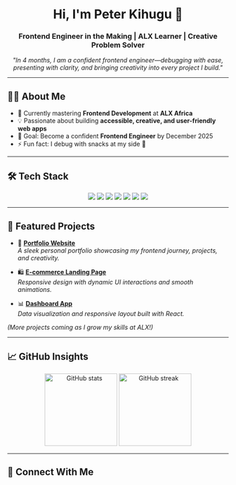 <!-- Banner / Introduction -->
<h1 align="center">Hi, I'm Peter Kihugu 👋</h1>
<h3 align="center">Frontend Engineer in the Making | ALX Learner | Creative Problem Solver</h3>

<p align="center">
  <em>
    "In 4 months, I am a confident frontend engineer—debugging with ease, presenting with clarity, and bringing creativity into every project I build."
  </em>
</p>

---

<!-- About Me -->
## 👨‍💻 About Me  

- 🌱 Currently mastering **Frontend Development** at **ALX Africa**  
- 💡 Passionate about building **accessible, creative, and user-friendly web apps**  
- 🎯 Goal: Become a confident **Frontend Engineer** by December 2025  
- ⚡ Fun fact: I debug with snacks at my side 🍫  

---

<!-- Skills -->
## 🛠️ Tech Stack  

<p align="center">
  <!-- Core Skills -->
  <img src="https://img.shields.io/badge/HTML5-E34F26?style=for-the-badge&logo=html5&logoColor=white" />
  <img src="https://img.shields.io/badge/CSS3-1572B6?style=for-the-badge&logo=css3&logoColor=white" />
  <img src="https://img.shields.io/badge/JavaScript-F7E017?style=for-the-badge&logo=javascript&logoColor=black" />
  <img src="https://img.shields.io/badge/React-61DAFB?style=for-the-badge&logo=react&logoColor=black" />
  
  <!-- Tools -->
  <img src="https://img.shields.io/badge/Git-F05033?style=for-the-badge&logo=git&logoColor=white" />
  <img src="https://img.shields.io/badge/GitHub-121011?style=for-the-badge&logo=github&logoColor=white" />
  <img src="https://img.shields.io/badge/VS%20Code-0078D7?style=for-the-badge&logo=visual-studio-code&logoColor=white" />
</p>

---

<!-- Projects -->
## 🚀 Featured Projects  

- 🎨 **[Portfolio Website](https://github.com/PeterKihugu/portfolio)**  
  *A sleek personal portfolio showcasing my frontend journey, projects, and creativity.*  

- 🛍️ **[E-commerce Landing Page](https://github.com/PeterKihugu/ecommerce-landing-page)**  
  *Responsive design with dynamic UI interactions and smooth animations.*  

- 📊 **[Dashboard App](https://github.com/PeterKihugu/dashboard-app)**  
  *Data visualization and responsive layout built with React.*  

*(More projects coming as I grow my skills at ALX!)*

---

<!-- GitHub Stats -->
## 📈 GitHub Insights  

<p align="center">
  <img src="https://github-readme-stats.vercel.app/api?username=PeterKihugu&show_icons=true&theme=radical" alt="GitHub stats" height="165" />
  <img src="https://github-readme-streak-stats.herokuapp.com/?user=PeterKihugu&theme=radical" alt="GitHub streak" height="165" />
</p>

---

<!-- Connect -->
## 🤝 Connect With Me  

<p align="center">
  <a href="https://www.linkedin.com/in/pet
